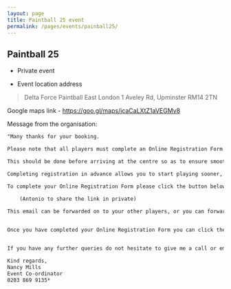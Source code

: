 ```yaml
---
layout: page
title: Paintball 25 event
permalink: /pages/events/painball25/
---
```


## Paintball 25

* Private event

* Event location address

> Delta Force Paintball East London
> 1 Aveley Rd, Upminster RM14 2TN

Google maps link - <https://goo.gl/maps/jcaCaLXtZ1aVEGMv8>



Message from the organisation: 

```txt
"Many thanks for your booking.

Please note that all players must complete an Online Registration Form before they are allowed to play.

This should be done before arriving at the centre so as to ensure smooth entry on the day of your event.

Completing registration in advance allows you to start playing sooner, and mobile reception may be limited at the centre and therefore your registration process may be difficult to complete on the day.

To complete your Online Registration Form please click the button below.
  
    (Antonio to share the link in private)

This email can be forwarded on to your other players, or you can forward the link to your unique Online Registration Portal to your group via SMS, Facebook or WhatsApp by copying the link below.


Once you have completed your Online Registration Form you can click the Home button in the top left corner of the registration portal and then click the yellow Registered button in the top right corner to see a list of all of the registered players. If there are any players yet to register then please remind them in advance so as to fast track your arrival on the day.


If you have any further queries do not hesitate to give me a call or email me.

Kind regards,
Nancy Mills
Event Co-ordinator
0203 869 9135*
```
